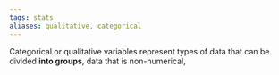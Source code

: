 ```yaml
---
tags: stats
aliases: qualitative, categorical
---
```

Categorical or qualitative variables represent types of data that can be divided **into groups**, data that is non-numerical, 

